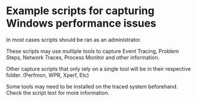 # Example scripts for capturing Windows performance issues

In most cases scripts should be ran as an administrator.

These scripts may use multiple tools to capture Event Tracing, Problem Steps, Network Traces, Process Monitor and other information.

Other capture scripts that only rely on a single tool will be in their respective folder. (Perfmon, WPR, Xperf, Etc)

Some tools may need to be installed on the traced system beforehand. Check the script text for more information.
